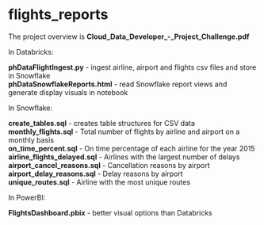 # flights_reports
The project overview is <b>Cloud_Data_Developer_-_Project_Challenge.pdf</b>

In Databricks:

<b>phDataFlightIngest.py</b> - ingest airline, airport and flights csv files and store in Snowflake<br>
<b>phDataSnowflakeReports.html</b> - read Snowflake report views and generate display visuals in notebook<br>

In Snowflake:

<b>create_tables.sql</b> - creates table structures for CSV data<br>
<b>monthly_flights.sql</b> - Total number of flights by airline and airport on a monthly basis<br>
<b>on_time_percent.sql</b> - On time percentage of each airline for the year 2015<br>
<b>airline_flights_delayed.sql</b> - Airlines with the largest number of delays<br>
<b>airport_cancel_reasons.sql</b> - Cancellation reasons by airport<br>
<b>airport_delay_reasons.sql</b> - Delay reasons by airport<br>
<b>unique_routes.sql</b> - Airline with the most unique routes<br>

In PowerBI:

<b>FlightsDashboard.pbix</b> - better visual options than Databricks
